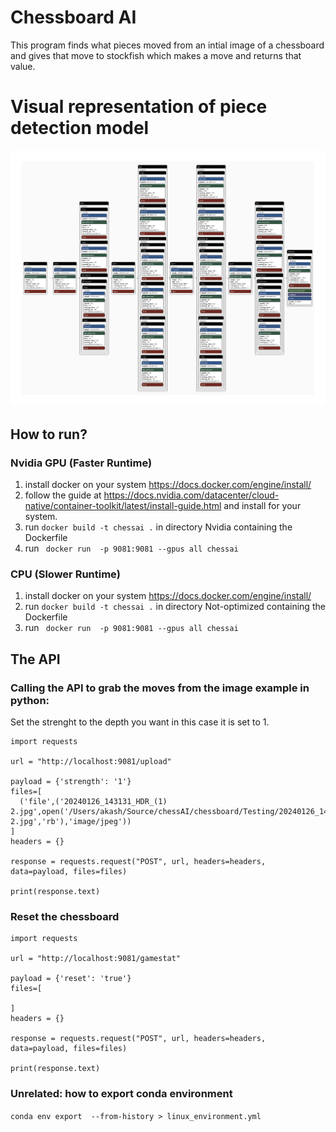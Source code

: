 # Chessboard AI 

This program finds what pieces moved from an intial image of a chessboard and gives that move to stockfish which makes a move and returns that value.


# Visual representation of piece detection model
![Alt text](chessAImodel.png?raw=true "neutron app image")

## How to run?

### Nvidia GPU (Faster Runtime)
1. install docker on your system https://docs.docker.com/engine/install/
2. follow the guide at https://docs.nvidia.com/datacenter/cloud-native/container-toolkit/latest/install-guide.html  and install for your system. 
3. run ```docker build -t chessai .``` in directory Nvidia containing the Dockerfile 
4. run ``` docker run  -p 9081:9081 --gpus all chessai```

### CPU (Slower Runtime) 

1. install docker on your system https://docs.docker.com/engine/install/ 
2. run ```docker build -t chessai .``` in directory Not-optimized containing the Dockerfile 
4. run ``` docker run  -p 9081:9081 --gpus all chessai```


## The API 

### Calling the API to grab the moves from the image example in python: 

Set the strenght to the depth you want in this case it is set to 1.
```
import requests

url = "http://localhost:9081/upload"

payload = {'strength': '1'}
files=[
  ('file',('20240126_143131_HDR_(1) 2.jpg',open('/Users/akash/Source/chessAI/chessboard/Testing/20240126_143131_HDR_(1) 2.jpg','rb'),'image/jpeg'))
]
headers = {}

response = requests.request("POST", url, headers=headers, data=payload, files=files)

print(response.text)
```

### Reset the chessboard
  ```
import requests

url = "http://localhost:9081/gamestat"

payload = {'reset': 'true'}
files=[

]
headers = {}

response = requests.request("POST", url, headers=headers, data=payload, files=files)

print(response.text)
```
### Unrelated: how to export conda environment
```conda env export  --from-history > linux_environment.yml```

